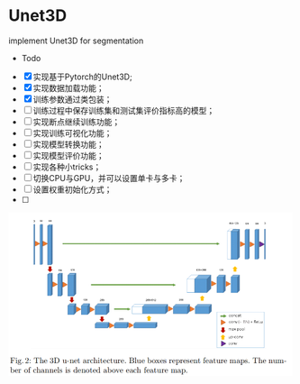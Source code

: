 # Unet3D
implement Unet3D for segmentation

-  Todo
- [x] 实现基于Pytorch的Unet3D;
- [x] 实现数据加载功能；
- [x] 训练参数通过类包装；
- [ ] 训练过程中保存训练集和测试集评价指标高的模型；
- [ ] 实现断点继续训练功能；
- [ ] 实现训练可视化功能；
- [ ] 实现模型转换功能；
- [ ] 实现模型评价功能；
- [ ] 实现各种小tricks；
- [ ] 切换CPU与GPU，并可以设置单卡与多卡；
- [ ] 设置权重初始化方式；
- [ ] 



![image-20240102135253258](README.assets/image-20240102135253258.png)
